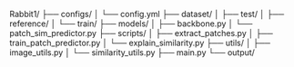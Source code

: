 Rabbit1/
├── configs/
│   └── config.yml
├── dataset/
│   ├── test/
│   ├── reference/
│   └── train/
├── models/
│   ├── backbone.py
│   └── patch_sim_predictor.py
├── scripts/
│   ├── extract_patches.py
│   ├── train_patch_predictor.py
│   └── explain_similarity.py
├── utils/
│   ├── image_utils.py
│   └── similarity_utils.py
├── main.py
└── output/